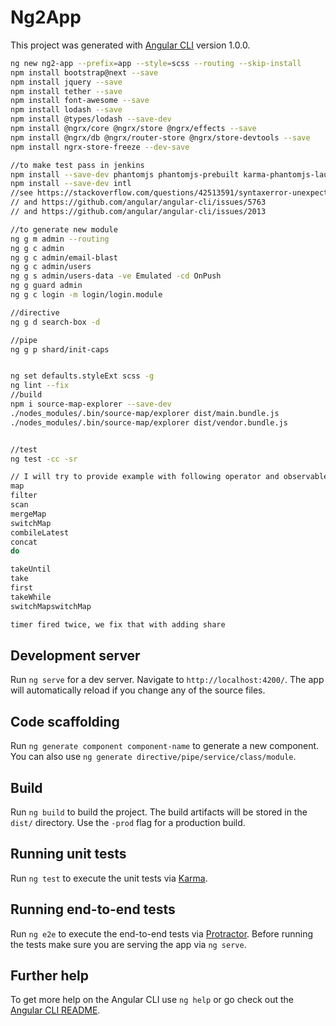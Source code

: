 # Ng2App

This project was generated with [Angular CLI](https://github.com/angular/angular-cli) version 1.0.0.
```sh
ng new ng2-app --prefix=app --style=scss --routing --skip-install
npm install bootstrap@next --save
npm install jquery --save
npm install tether --save
npm install font-awesome --save
npm install lodash --save
npm install @types/lodash --save-dev
npm install @ngrx/core @ngrx/store @ngrx/effects --save
npm install @ngrx/db @ngrx/router-store @ngrx/store-devtools --save
npm install ngrx-store-freeze --dev-save

//to make test pass in jenkins
npm install --save-dev phantomjs phantomjs-prebuilt karma-phantomjs-launcher
npm install --save-dev intl
//see https://stackoverflow.com/questions/42513591/syntaxerror-unexpected-token-const-for-testing-es5-js
// and https://github.com/angular/angular-cli/issues/5763
// and https://github.com/angular/angular-cli/issues/2013

//to generate new module
ng g m admin --routing
ng g c admin
ng g c admin/email-blast
ng g c admin/users
ng g s admin/users-data -ve Emulated -cd OnPush
ng g guard admin
ng g c login -m login/login.module

//directive
ng g d search-box -d

//pipe
ng g p shard/init-caps


ng set defaults.styleExt scss -g
ng lint --fix
//build
npm i source-map-explorer --save-dev
./nodes_modules/.bin/source-map/explorer dist/main.bundle.js
./nodes_modules/.bin/source-map/explorer dist/vendor.bundle.js


//test
ng test -cc -sr
```

```sh
// I will try to provide example with following operator and observable
map
filter 
scan
mergeMap
switchMap
combileLatest
concat
do

takeUntil
take
first
takeWhile
switchMapswitchMap

timer fired twice, we fix that with adding share
```

## Development server
Run `ng serve` for a dev server. Navigate to `http://localhost:4200/`. The app will automatically reload if you change any of the source files.

## Code scaffolding

Run `ng generate component component-name` to generate a new component. You can also use `ng generate directive/pipe/service/class/module`.

## Build

Run `ng build` to build the project. The build artifacts will be stored in the `dist/` directory. Use the `-prod` flag for a production build.

## Running unit tests

Run `ng test` to execute the unit tests via [Karma](https://karma-runner.github.io).

## Running end-to-end tests

Run `ng e2e` to execute the end-to-end tests via [Protractor](http://www.protractortest.org/).
Before running the tests make sure you are serving the app via `ng serve`.

## Further help

To get more help on the Angular CLI use `ng help` or go check out the [Angular CLI README](https://github.com/angular/angular-cli/blob/master/README.md).
